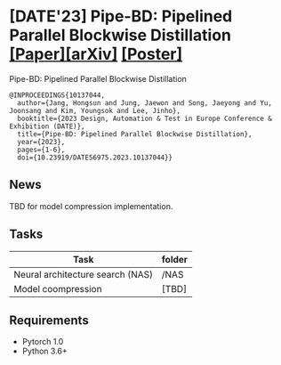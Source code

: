 # \[DATE'23\] Pipe-BD: Pipelined Parallel Blockwise Distillation  [[Paper]](https://ieeexplore.ieee.org/abstract/document/10137044/)[[arXiv]](https://arxiv.org/abs/2301.12443) [[Poster]](./assets/pipebd_poster.pdf)


Pipe-BD: Pipelined Parallel Blockwise Distillation 
```
@INPROCEEDINGS{10137044,
  author={Jang, Hongsun and Jung, Jaewon and Song, Jaeyong and Yu, Joonsang and Kim, Youngsok and Lee, Jinho},
  booktitle={2023 Design, Automation & Test in Europe Conference & Exhibition (DATE)}, 
  title={Pipe-BD: Pipelined Parallel Blockwise Distillation}, 
  year={2023},
  pages={1-6},
  doi={10.23919/DATE56975.2023.10137044}}
```

## News
TBD for model compression implementation.

## Tasks
| Task                | folder    |
|--------------------|----------|
| Neural architecture search (NAS) | /NAS |
| Model coompression | [TBD] |

## Requirements
- Pytorch 1.0
- Python 3.6+
